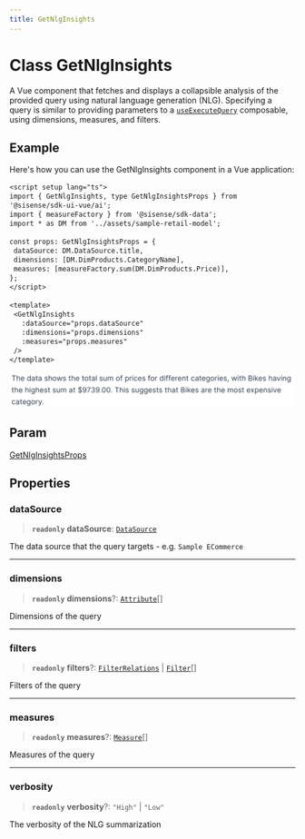 ```yaml
---
title: GetNlgInsights
---
```


# Class GetNlgInsights

A Vue component that fetches and displays a collapsible analysis of the provided query using natural language generation (NLG).
Specifying a query is similar to providing parameters to a [`useExecuteQuery`](../queries/function.useExecuteQuery.md) composable, using dimensions, measures, and filters.

## Example

Here's how you can use the GetNlgInsights component in a Vue application:
```vue
<script setup lang="ts">
import { GetNlgInsights, type GetNlgInsightsProps } from '@sisense/sdk-ui-vue/ai';
import { measureFactory } from '@sisense/sdk-data';
import * as DM from '../assets/sample-retail-model';

const props: GetNlgInsightsProps = {
 dataSource: DM.DataSource.title,
 dimensions: [DM.DimProducts.CategoryName],
 measures: [measureFactory.sum(DM.DimProducts.Price)],
};
</script>

<template>
 <GetNlgInsights
   :dataSource="props.dataSource"
   :dimensions="props.dimensions"
   :measures="props.measures"
 />
</template>
```
<img src="../../../img/vue-get-nlg-insights-example.png" width="700"/>

## Param

[GetNlgInsightsProps](../interfaces/interface.GetNlgInsightsProps.md)

## Properties

### dataSource

> **`readonly`** **dataSource**: [`DataSource`](../../sdk-data/type-aliases/type-alias.DataSource.md)

The data source that the query targets - e.g. `Sample ECommerce`

***

### dimensions

> **`readonly`** **dimensions**?: [`Attribute`](../../sdk-data/interfaces/interface.Attribute.md)[]

Dimensions of the query

***

### filters

> **`readonly`** **filters**?: [`FilterRelations`](../../sdk-data/interfaces/interface.FilterRelations.md) \| [`Filter`](../../sdk-data/interfaces/interface.Filter.md)[]

Filters of the query

***

### measures

> **`readonly`** **measures**?: [`Measure`](../../sdk-data/interfaces/interface.Measure.md)[]

Measures of the query

***

### verbosity

> **`readonly`** **verbosity**?: `"High"` \| `"Low"`

The verbosity of the NLG summarization
